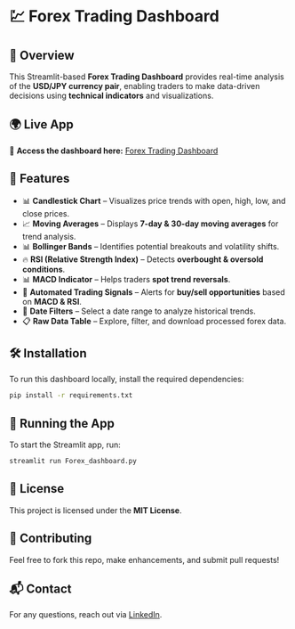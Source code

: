# 💹 Forex Trading Dashboard

## 🚀 Overview
This Streamlit-based **Forex Trading Dashboard** provides real-time analysis of the **USD/JPY currency pair**, enabling traders to make data-driven decisions using **technical indicators** and visualizations.

## 🌍 Live App
🚀 **Access the dashboard here:** [Forex Trading Dashboard](https://forex-dashboard-xqvyqivnirq4sxcvqczsmy.streamlit.app/#23d8e682)

## 🔹 Features
- 📊 **Candlestick Chart** – Visualizes price trends with open, high, low, and close prices.
- 📈 **Moving Averages** – Displays **7-day & 30-day moving averages** for trend analysis.
- 📊 **Bollinger Bands** – Identifies potential breakouts and volatility shifts.
- 🔥 **RSI (Relative Strength Index)** – Detects **overbought & oversold conditions**.
- 📊 **MACD Indicator** – Helps traders **spot trend reversals**.
- 🔔 **Automated Trading Signals** – Alerts for **buy/sell opportunities** based on **MACD & RSI**.
- 📅 **Date Filters** – Select a date range to analyze historical trends.
- 📋 **Raw Data Table** – Explore, filter, and download processed forex data.

## 🛠 Installation
To run this dashboard locally, install the required dependencies:
```bash
pip install -r requirements.txt
```

## 🚀 Running the App
To start the Streamlit app, run:
```bash
streamlit run Forex_dashboard.py
```


## 📜 License
This project is licensed under the **MIT License**.

## 🤝 Contributing
Feel free to fork this repo, make enhancements, and submit pull requests!

## 📬 Contact
For any questions, reach out via [LinkedIn](https://www.linkedin.com/in/joshua-mahada/).
